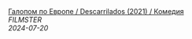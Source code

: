 <!--2024-07-20 11:41:33-->
<div class="yb">
  <a class="nodecor" href="/posts.html?filmy/galopom_po_evrope_descarrilados_2021_komediya">
    <img class="preview" data-videoid="rbojnnjB8rk" src="https://i3.ytimg.com/vi/rbojnnjB8rk/hqdefault.jpg" align="middle" alt="">
  </a>
  <div class="inlbl text">
    <a class="nodecor" href="/posts.html?filmy/galopom_po_evrope_descarrilados_2021_komediya">Галопом по Европе / Descarrilados (2021) / Комедия</a><br>
    <i class="smaller2">FILMSTER</i><br>
    <i class="smaller3">2024-07-20</i>
  </div>
</div>
